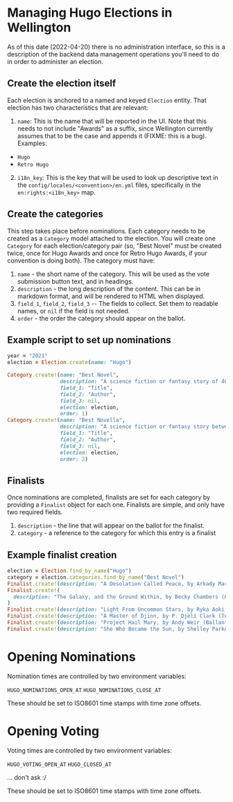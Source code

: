 # Managing Hugo Elections in Wellington

As of this date (2022-04-20) there is no administration interface, so this is a description of the backend data management operations you'll need to do in order to administer an election.

## Create the election itself

Each election is anchored to a named and keyed `Election` entity. That election has two characteristics that are relevant:

1. `name`: This is the name that will be reported in the UI. Note that this needs to not include "Awards" as a suffix, since Wellington currently assumes that to be the case and appends it (FIXME: this is a bug). Examples:

- `Hugo`
- `Retro Hugo`

2. `i18n_key`: This is the key that will be used to look up descriptive text in the `config/locales/<convention>/en.yml` files, specifically in the `en:rights:<i18n_key>` map.

## Create the categories

This step takes place before nominations. Each category needs to be created as a `Category` model attached to the election. You will create one `Category` for each election/category pair (so, "Best Novel" must be created twice, once for Hugo Awards and once for Retro Hugo Awards, if your convention is doing both). The category must have:

1. `name` - the short name of the category. This will be used as the vote submission button text, and in headings.
2. `description` - the long description of the content. This can be in markdown format, and will be rendered to HTML when displayed.
3. `field_1`, `field_2`, `field_3` -- The fields to collect. Set them to readable names, or `nil` if the field is not needed.
4. `order` - the order the category should appear on the ballot.

## Example script to set up nominations

```ruby
year = "2021"
election = Election.create(name: "Hugo")

Category.create!(name: "Best Novel",
                 description: "A science fiction or fantasy story of 40,000 words or more, published for the first time in #{year}.",
                 field_1: "Title",
                 field_2: "Author",
                 field_3: nil,
                 election: election,
                 order: 1)
Category.create!(name: "Best Novella",
                 description: "A science fiction or fantasy story between 17,500 and 40,000 words, which appeared for the first time in #{year}.",
                 field_1: "Title",
                 field_2: "Author",
                 field_3: nil,
                 election: election,
                 order: 2)
```

## Finalists

Once nominations are completed, finalists are set for each category by providing a `Finalist` object for each one. Finalists are simple, and only have two required fields.

1. `description` - the line that will appear on the ballot for the finalist.
2. `category` - a reference to the category for which this entry is a finalist

## Example finalist creation

```ruby
election = Election.find_by_name("Hugo")
category = election.categories.find_by_name("Best Novel")
Finalist.create!(description: "A Desolation Called Peace, by Arkady Martine (Tor)", category: category)
Finalist.create!(
  description: "The Galaxy, and the Ground Within, by Becky Chambers (Harper Voyager / Hodder & Stoughton)", category: category
)
Finalist.create!(description: "Light From Uncommon Stars, by Ryka Aoki (Tor)", category: category)
Finalist.create!(description: "A Master of Djinn, by P. Djèlí Clark (Tordotcom / Orbit UK)", category: category)
Finalist.create!(description: "Project Hail Mary, by Andy Weir (Ballantine / Del Rey)", category: category)
Finalist.create!(description: "She Who Became the Sun, by Shelley Parker-Chan (Tor / Mantle)", category: category)
```

# Opening Nominations

Nomination times are controlled by two environment variables:

`HUGO_NOMINATIONS_OPEN_AT`
`HUGO_NOMINATIONS_CLOSE_AT`

These should be set to ISO8601 time stamps with time zone offsets.

# Opening Voting

Voting times are controlled by two environment variables:

`HUGO_VOTING_OPEN_AT`
`HUGO_CLOSED_AT`

... don't ask :/

These should be set to ISO8601 time stamps with time zone offsets.
